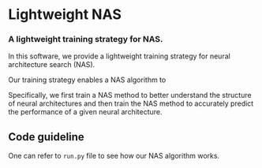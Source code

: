 # Lightweight NAS
### A lightweight training strategy for NAS. 

In this software, we provide a lightweight training strategy for neural architecture search (NAS). 

Our training strategy enables a NAS algorithm to 

Specifically, we first train a NAS method to better understand the structure of neural architectures and then train the NAS method to accurately predict the performance of a given neural architecture.


## Code guideline

One can refer to ```run.py``` file to see how our NAS algorithm works.
